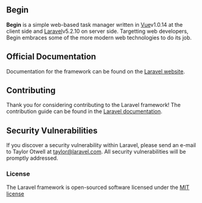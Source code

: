 ## Begin

**Begin** is a simple web-based task manager written in [Vue](http://vuejs.org/)v1.0.14 at the client side and [Laravel](http://laravel.com/)v5.2.10 on server side. Targetting web developers, Begin embraces some of the more modern web technologies to do its job.


## Official Documentation

Documentation for the framework can be found on the [Laravel website](http://laravel.com/docs).

## Contributing

Thank you for considering contributing to the Laravel framework! The contribution guide can be found in the [Laravel documentation](http://laravel.com/docs/contributions).

## Security Vulnerabilities

If you discover a security vulnerability within Laravel, please send an e-mail to Taylor Otwell at taylor@laravel.com. All security vulnerabilities will be promptly addressed.

### License

The Laravel framework is open-sourced software licensed under the [MIT license](http://opensource.org/licenses/MIT)
